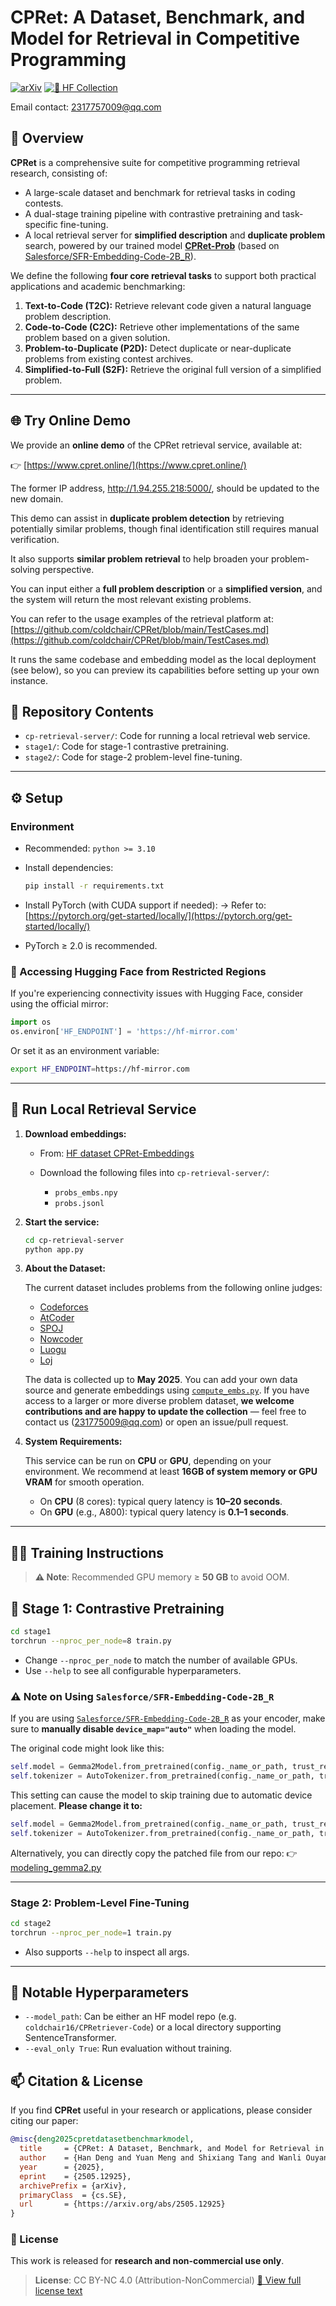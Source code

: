 # CPRet: A Dataset, Benchmark, and Model for Retrieval in Competitive Programming

[![arXiv](https://img.shields.io/badge/arXiv-2505.12925-b31b1b.svg)](https://arxiv.org/abs/2505.12925)
[![🤗 HF Collection](https://img.shields.io/badge/HuggingFace-CPRet-yellow)](https://huggingface.co/collections/coldchair16/cpret-682451276f05c5988fcbdf34)

Email contact: 2317757009@qq.com

## 📌 Overview

**CPRet** is a comprehensive suite for competitive programming retrieval research, consisting of:

* A large-scale dataset and benchmark for retrieval tasks in coding contests.
* A dual-stage training pipeline with contrastive pretraining and task-specific fine-tuning.
* A local retrieval server for **simplified description** and **duplicate problem** search, powered by our trained model **[CPRet-Prob](https://huggingface.co/coldchair16/CPRetriever-Prob)** (based on [Salesforce/SFR-Embedding-Code-2B\_R](https://huggingface.co/Salesforce/SFR-Embedding-Code-2B_R)).

We define the following **four core retrieval tasks** to support both practical applications and academic benchmarking:

1. **Text-to-Code (T2C):** Retrieve relevant code given a natural language problem description.
2. **Code-to-Code (C2C):** Retrieve other implementations of the same problem based on a given solution.
3. **Problem-to-Duplicate (P2D):** Detect duplicate or near-duplicate problems from existing contest archives.
4. **Simplified-to-Full (S2F):** Retrieve the original full version of a simplified problem.

---

## 🌐 Try Online Demo

We provide an **online demo** of the CPRet retrieval service, available at:

👉 [https://www.cpret.online/](https://www.cpret.online/)

The former IP address, http://1.94.255.218:5000/, should be updated to the new domain.

This demo can assist in **duplicate problem detection** by retrieving potentially similar problems, though final identification still requires manual verification.

It also supports **similar problem retrieval** to help broaden your problem-solving perspective.

You can input either a **full problem description** or a **simplified version**, and the system will return the most relevant existing problems.

You can refer to the usage examples of the retrieval platform at: [https://github.com/coldchair/CPRet/blob/main/TestCases.md](https://github.com/coldchair/CPRet/blob/main/TestCases.md)

It runs the same codebase and embedding model as the local deployment (see below), so you can preview its capabilities before setting up your own instance.

## 🧰 Repository Contents

* `cp-retrieval-server/`: Code for running a local retrieval web service.
* `stage1/`: Code for stage-1 contrastive pretraining.
* `stage2/`: Code for stage-2 problem-level fine-tuning.

---

## ⚙️ Setup

### Environment

* Recommended: `python >= 3.10`

* Install dependencies:

  ```bash
  pip install -r requirements.txt
  ```

* Install PyTorch (with CUDA support if needed):
  → Refer to: [https://pytorch.org/get-started/locally/](https://pytorch.org/get-started/locally/)

* PyTorch ≥ 2.0 is recommended.

### 🔁 Accessing Hugging Face from Restricted Regions

If you're experiencing connectivity issues with Hugging Face, consider using the official mirror:

```python
import os
os.environ['HF_ENDPOINT'] = 'https://hf-mirror.com'
```

Or set it as an environment variable:

```bash
export HF_ENDPOINT=https://hf-mirror.com
```

---

## 🚀 Run Local Retrieval Service

1. **Download embeddings:**

   * From: [HF dataset CPRet-Embeddings](https://huggingface.co/datasets/coldchair16/CPRet-Embeddings)
   * Download the following files into `cp-retrieval-server/`:

     * `probs_embs.npy`
     * `probs.jsonl`

2. **Start the service:**

   ```bash
   cd cp-retrieval-server
   python app.py
   ```

3. **About the Dataset:**

   The current dataset includes problems from the following online judges:

   * [Codeforces](https://codeforces.com/)
   * [AtCoder](https://atcoder.jp/)
   * [SPOJ](https://www.spoj.com/)
   * [Nowcoder](https://ac.nowcoder.com/)
   * [Luogu](https://www.luogu.com.cn/)
   * [Loj](https://loj.ac/)

   The data is collected up to **May 2025**.
   You can add your own data source and generate embeddings using [`compute_embs.py`](cp-retrieval-server/compute_embs.py).
   If you have access to a larger or more diverse problem dataset, **we welcome contributions and are happy to update the collection** — feel free to contact us (231775009@qq.com) or open an issue/pull request.

4. **System Requirements:**

   This service can be run on **CPU** or **GPU**, depending on your environment.
   We recommend at least **16GB of system memory or GPU VRAM** for smooth operation.

   * On **CPU** (8 cores): typical query latency is **10–20 seconds**.
   * On **GPU** (e.g., A800): typical query latency is **0.1–1 seconds**.

---

## 🏋️‍♀️ Training Instructions

> **⚠️ Note**: Recommended GPU memory ≥ **50 GB** to avoid OOM.

## 🔧 Stage 1: Contrastive Pretraining

```bash
cd stage1
torchrun --nproc_per_node=8 train.py
````

* Change `--nproc_per_node` to match the number of available GPUs.
* Use `--help` to see all configurable hyperparameters.

### ⚠️ Note on Using `Salesforce/SFR-Embedding-Code-2B_R`

If you are using [`Salesforce/SFR-Embedding-Code-2B_R`](https://huggingface.co/Salesforce/SFR-Embedding-Code-2B_R) as your encoder, make sure to **manually disable `device_map="auto"`** when loading the model.

The original code might look like this:

```python
self.model = Gemma2Model.from_pretrained(config._name_or_path, trust_remote_code=True, is_causal=False, device_map="auto")
self.tokenizer = AutoTokenizer.from_pretrained(config._name_or_path, trust_remote_code=True, device_map="auto")
```

This setting can cause the model to skip training due to automatic device placement.
**Please change it to:**

```python
self.model = Gemma2Model.from_pretrained(config._name_or_path, trust_remote_code=True, is_causal=False, device_map=None)
self.tokenizer = AutoTokenizer.from_pretrained(config._name_or_path, trust_remote_code=True, device_map=None)
```

Alternatively, you can directly copy the patched file from our repo:
👉 [modeling\_gemma2.py](https://huggingface.co/coldchair16/CPRetriever-Code/blob/main/modeling_gemma2.py)


---
### Stage 2: Problem-Level Fine-Tuning

```bash
cd stage2
torchrun --nproc_per_node=1 train.py
```

* Also supports `--help` to inspect all args.

---

## 🔧 Notable Hyperparameters

* `--model_path`: Can be either an HF model repo (e.g. `coldchair16/CPRetriever-Code`) or a local directory supporting SentenceTransformer.
* `--eval_only True`: Run evaluation without training.


## 📫 Citation & License

If you find **CPRet** useful in your research or applications, please consider citing our paper:

```bibtex
@misc{deng2025cpretdatasetbenchmarkmodel,
  title     = {CPRet: A Dataset, Benchmark, and Model for Retrieval in Competitive Programming},
  author    = {Han Deng and Yuan Meng and Shixiang Tang and Wanli Ouyang and Xinzhu Ma},
  year      = {2025},
  eprint    = {2505.12925},
  archivePrefix = {arXiv},
  primaryClass  = {cs.SE},
  url       = {https://arxiv.org/abs/2505.12925}
}
```

### 📄 License

This work is released for **research and non-commercial use only**.

> **License**: CC BY-NC 4.0 (Attribution-NonCommercial)
> [📜 View full license text](https://creativecommons.org/licenses/by-nc/4.0/)


